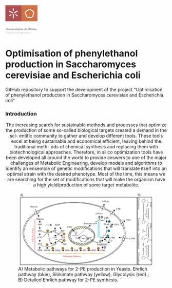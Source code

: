 <img src=https://github.com/ruigomesbioinf/2-PEopt/blob/main/assets/EEUMLOGO.png alt="drawing" width="100"/>

# Optimisation of phenylethanol production in Saccharomyces cerevisiae and Escherichia coli
GitHub repository to support the development of the project "Optimisation of phenylethanol production in Saccharomyces cerevisiae and Escherichia coli"

### Introduction
<div style="text-align: center">
  The increasing search for sustainable methods and processes that optimize
  the production of some so-called biological targets created a demand in the sci-
  entific community to gather and develop different tools. These tools excel at
  being sustainable and economical efficient, leaving behind the traditional meth-
  ods of chemical synthesis and replacing them with biotechnological approaches.
  Therefore, in silico optimization tools have been developed all around the world
  to provide answers to one of the major challenges of Metabolic Engineering,
  develop models and algorithms to identify an ensemble of genetic modifications
  that will translate itself into an optimal strain with the desired phenotype. Most
  of the time, this means we are searching for the set of modifications that will
  make the organism have a high yield/production of some target metabolite.
 </div>

<figure>
  <img src=https://github.com/ruigomesbioinf/2-PEopt/blob/main/assets/DETAILED_PATHWAY.png alt="drawing" width="900"/>
  <figcaption>A) Metabolic pathways for 2-PE production in Yeasts. Ehrlich pathway (blue),
  Shikimate pathway (yellow), Glycolysis (red).; B) Detailed Ehrlich
  pathway for 2-PE synthesis.</figcaption>
 </figure>
